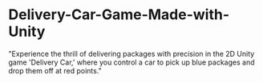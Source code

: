 # Delivery-Car-Game-Made-with-Unity
"Experience the thrill of delivering packages with precision in the 2D Unity game 'Delivery Car,' where you control a car to pick up blue packages and drop them off at red points."
